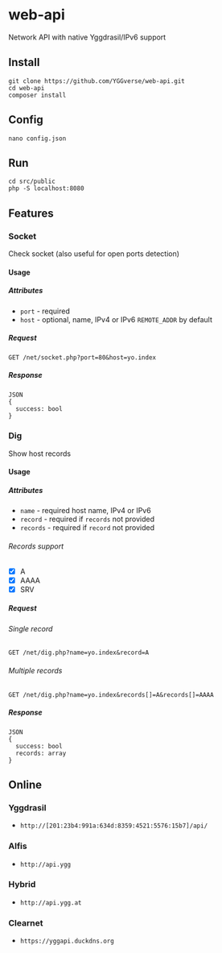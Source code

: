 # web-api

Network API with native Yggdrasil/IPv6 support

## Install

```
git clone https://github.com/YGGverse/web-api.git
cd web-api
composer install
```

## Config

```
nano config.json
```

## Run

```
cd src/public
php -S localhost:8080
```

## Features

### Socket

Check socket (also useful for open ports detection)

#### Usage

##### Attributes

* `port` - required
* `host` - optional, name, IPv4 or IPv6 `REMOTE_ADDR` by default

##### Request

```
GET /net/socket.php?port=80&host=yo.index
```

##### Response

```
JSON
{
  success: bool
}
```

### Dig

Show host records

#### Usage

##### Attributes

* `name` - required host name, IPv4 or IPv6
* `record` - required if `records` not provided
* `records` - required if `record` not provided

###### Records support

* [x] A
* [x] AAAA
* [x] SRV

##### Request

###### Single record

```
GET /net/dig.php?name=yo.index&record=A
```

###### Multiple records

```
GET /net/dig.php?name=yo.index&records[]=A&records[]=AAAA
```

##### Response

```
JSON
{
  success: bool
  records: array
}
```

## Online

### Yggdrasil

 * `http://[201:23b4:991a:634d:8359:4521:5576:15b7]/api/`

### Alfis

 * `http://api.ygg`

### Hybrid

 * `http://api.ygg.at`

### Clearnet

 * `https://yggapi.duckdns.org`